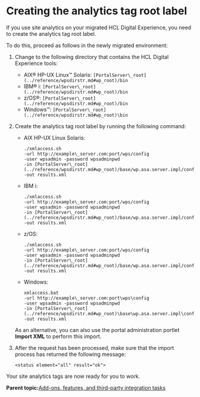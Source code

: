 # Creating the analytics tag root label

If you use site analytics on your migrated HCL Digital Experience, you need to create the analytics tag root label.

To do this, proceed as follows in the newly migrated environment:

1.  Change to the following directory that contains the HCL Digital Experience tools:

    -   AIX® HP-UX Linux™ Solaris: `[PortalServer\_root](../reference/wpsdirstr.md#wp_root)/bin`
    -   IBM® i: `[PortalServer\_root](../reference/wpsdirstr.md#wp_root)/bin`
    -   z/OS®: `[PortalServer\_root](../reference/wpsdirstr.md#wp_root)/bin`
    -   Windows™: `[PortalServer\_root](../reference/wpsdirstr.md#wp_root)\bin`
2.  Create the analytics tag root label by running the following command:

    -   AIX HP-UX Linux Solaris:

        ```
        ./xmlaccess.sh 
        -url http://example\_server.com:port/wps/config
        -user wpsadmin -password wpsadminpwd 
        -in [PortalServer\_root](../reference/wpsdirstr.md#wp_root)/base/wp.asa.server.impl/config/templates/create_asa_tag_root.xml
        -out results.xml
        
        ```

    -   IBM i:

        ```
        ./xmlaccess.sh 
        -url http://example\_server.com:port/wps/config
        -user wpsadmin -password wpsadminpwd 
        -in [PortalServer\_root](../reference/wpsdirstr.md#wp_root)/base/wp.asa.server.impl/config/templates/create_asa_tag_root.xml
        -out results.xml
        
        ```

    -   z/OS:

        ```
        ./xmlaccess.sh 
        -url http://example\_server.com:port/wps/config
        -user wpsadmin -password wpsadminpwd 
        -in [PortalServer\_root](../reference/wpsdirstr.md#wp_root)/base/wp.asa.server.impl/config/templates/create_asa_tag_root.xml
        -out results.xml
        
        ```

    -   Windows:

        ```
        xmlaccess.bat 
        -url http://example\_server.com:port\wps\config
        -user wpsadmin -password wpsadminpwd 
        -in [PortalServer\_root](../reference/wpsdirstr.md#wp_root)\base\wp.asa.server.impl\config\templates\create_asa_tag_root.xml
        -out results.xml
        
        ```

    As an alternative, you can also use the portal administration portlet **Import XML** to perform this import.

3.  After the request has been processed, make sure that the import process has returned the following message:

    `<status element="all" result="ok">`


Your site analytics tags are now ready for you to work.

**Parent topic:**[Add-ons, features, and third-party integration tasks](../migrate/mig_post_ptl_int_addon.md)


